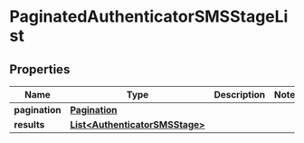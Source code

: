 

# PaginatedAuthenticatorSMSStageList


## Properties

| Name | Type | Description | Notes |
|------------ | ------------- | ------------- | -------------|
|**pagination** | [**Pagination**](Pagination.md) |  |  |
|**results** | [**List&lt;AuthenticatorSMSStage&gt;**](AuthenticatorSMSStage.md) |  |  |



